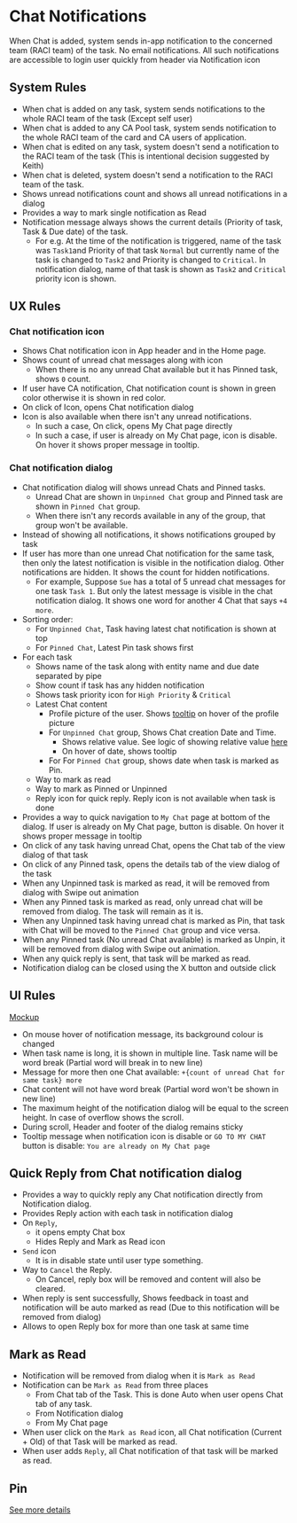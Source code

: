# Chat Notifications

When Chat is added, system sends in-app notification to the concerned team (RACI team) of the task. No email notifications. All such notifications are accessible to login user quickly from header via Notification icon

## System Rules

- When chat is added on any task, system sends notifications to the whole RACI team of the task (Except self user)
- When chat is added to any CA Pool task, system sends notification to the whole RACI team of the card and CA users of application.
- When chat is edited on any task, system doesn't send a notification to the RACI team of the task (This is intentional decision suggested by Keith)
- When chat is deleted, system doesn't send a notification to the RACI team of the task.
- Shows unread notifications count and shows all unread notifications in a dialog
- Provides a way to mark single notification as Read
- Notification message always shows the current details (Priority of task, Task & Due date) of the task. 
  - For e.g. At the time of the notification is triggered, name of the task was `Task1`and Priority of that task `Normal` but currently name of the task is changed to `Task2` and Priority is changed to `Critical`. In notification dialog, name of that task is shown as `Task2` and `Critical` priority icon is shown.


## UX Rules

### Chat notification icon

- Shows Chat notification icon in App header and in the Home page.
- Shows count of unread chat messages along with icon
  - When there is no any unread Chat available but it has Pinned task, shows `0` count.
- If user have CA notification, Chat notification count is shown in green color otherwise it is shown in red color.
- On click of Icon, opens Chat notification dialog
- Icon is also available when there isn't any unread notifications. 
  - In such a case, On click, opens My Chat page directly
  - In such a case, if user is already on My Chat page, icon is disable. On hover it shows proper message in tooltip.

### Chat notification dialog
- Chat notification dialog will shows unread Chats and Pinned tasks.
  - Unread Chat are shown in `Unpinned Chat` group and Pinned task are shown in `Pinned Chat` group.
  - When there isn't any records available in any of the group, that group won't be available.
- Instead of showing all notifications, it shows notifications grouped by task
- If user has more than one unread Chat notification for the same task, then only the latest notification is visible in the notification dialog. Other notifications are hidden. It shows the count for hidden notifications.
  - For example, Suppose `Sue` has a total of 5 unread chat messages for one task `Task 1`. But only the latest message is visible in the chat notification dialog. It shows one word for another 4 Chat that says `+4 more`.
- Sorting order:
  - For `Unpinned Chat`, Task having latest chat notification is shown at top
  - For `Pinned Chat`, Latest Pin task shows first 
- For each task
  - Shows name of the task along with entity name and due date separated by pipe
  - Show count if task has any hidden notification
  - Shows task priority icon for `High Priority` & `Critical`
  - Latest Chat content 
    - Profile picture of the user. Shows [tooltip](../tasks/task-instance.md#profile-picture-tooltip) on hover of the profile picture
    - For `Unpinned Chat` group, Shows Chat creation Date and Time. 
      - Shows relative value. See logic of showing relative value [here](./chat.md#browse-chat-of-a-task-chat-tab)
      - On hover of date, shows tooltip
    - For For `Pinned Chat` group, shows date when task is marked as Pin.
  - Way to mark as read
  - Way to mark as Pinned or Unpinned
  - Reply icon for quick reply. Reply icon is not available when task is done
- Provides a way to quick navigation to `My Chat` page at bottom of the dialog. If user is already on My Chat page, button is disable. On hover it shows proper message in tooltip
- On click of any task having unread Chat, opens the Chat tab of the view dialog of that task
- On click of any Pinned task, opens the details tab of the view dialog of the task
- When any Unpinned task is marked as read, it will be removed from dialog with Swipe out animation
- When any Pinned task is marked as read, only unread chat will be removed from dialog. The task will remain as it is.
- When any Unpinned task having unread chat is marked as Pin, that task with Chat will be moved to the `Pinned Chat` group and vice versa.
- When any Pinned task (No unread Chat available) is marked as Unpin, it will be removed from dialog with Swipe out animation.
- When any quick reply is sent, that task will be marked as read.
- Notification dialog can be closed using the X button and outside click

## UI Rules
[Mockup](https://drive.google.com/file/d/1aWdb-PKqlOKP4f7J-ct-pM8CP03dintH/view?usp=sharing)
- On mouse hover of notification message, its background colour is changed
- When task name is long, it is shown in multiple line. Task name will be word break (Partial word will break in to new line)
- Message for more then one Chat available: `+{count of unread Chat for same task} more`
- Chat content will not have word break (Partial word won't be shown in new line)
- The maximum height of the notification dialog will be equal to the screen height. In case of overflow shows the scroll.
- During scroll, Header and footer of the dialog remains sticky
- Tooltip message when notification icon is disable or `GO TO MY CHAT` button is disable: `You are already on My Chat page`


## Quick Reply from Chat notification dialog

- Provides a way to quickly reply any Chat notification directly from Notification dialog. 
- Provides Reply action with each task in notification dialog
- On `Reply`, 
  - it opens empty Chat box
  - Hides Reply and Mark as Read icon 
- `Send` icon 
  - It is in disable state until user type something. 
- Way to `Cancel` the Reply. 
  - On Cancel, reply box will be removed and content will also be cleared.
- When reply is sent successfully, Shows feedback in toast and notification will be auto marked as read (Due to this notification will be removed from dialog)
- Allows to open Reply box for more than one task at same time


## Mark as Read

- Notification will be removed from dialog when it is `Mark as Read`
- Notification can be `Mark as Read` from three places
  - From Chat tab of the Task. This is done Auto when user opens Chat tab of any task. 
  - From Notification dialog
  - From My Chat page
- When user click on the `Mark as Read` icon, all Chat notification (Current + Old) of that Task will be marked as read.
- When user adds `Reply`, all Chat notification of that task will be marked as read.


## Pin
[See more details](../tasks/pin.md)


